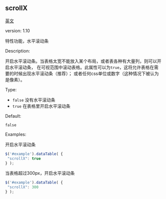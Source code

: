 
## scrollX

[英文](https://datatables.net/reference/option/scrollX "原链接")

version: 1.10

特性功能，水平滚动条

Description:

开启水平滚动条。当表格太宽不能放入某个布局，或者表各种有大量列，则可以开启水平滚动条，
在可视范围中滚动表格。此属性可以为`true`，这将允许表格在需要的时候出现水平滚动条（推荐）；
或者任何css单位或数字（这种情况下被认为是像素）。

Type:

- `false` 没有水平滚动条
- `true` 在表格里开启水平滚动条

Default:

`false`

Examples:

开启水平滚动条

  ```javascript
 $('#example').dataTable( {
   "scrollX": true
 } );
  ```
  
当表格超过300px，开启水平滚动条

  ```javascript
 $('#example').dataTable( {
   "scrollX": 300
 } );
  ```